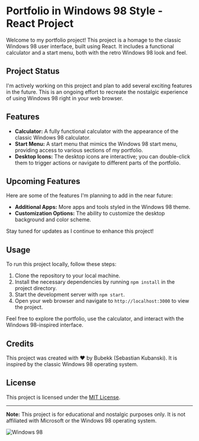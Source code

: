 # Portfolio in Windows 98 Style - React Project

Welcome to my portfolio project! This project is a homage to the classic Windows 98 user interface, built using React. It includes a functional calculator and a start menu, both with the retro Windows 98 look and feel.

## Project Status

I'm actively working on this project and plan to add several exciting features in the future. This is an ongoing effort to recreate the nostalgic experience of using Windows 98 right in your web browser.

## Features

- **Calculator:** A fully functional calculator with the appearance of the classic Windows 98 calculator.
- **Start Menu:** A start menu that mimics the Windows 98 start menu, providing access to various sections of my portfolio.
- **Desktop Icons:** The desktop icons are interactive; you can double-click them to trigger actions or navigate to different parts of the portfolio.

## Upcoming Features

Here are some of the features I'm planning to add in the near future:

- **Additional Apps:** More apps and tools styled in the Windows 98 theme.
- **Customization Options:** The ability to customize the desktop background and color scheme.

Stay tuned for updates as I continue to enhance this project!

## Usage

To run this project locally, follow these steps:

1. Clone the repository to your local machine.
2. Install the necessary dependencies by running `npm install` in the project directory.
3. Start the development server with `npm start`.
4. Open your web browser and navigate to `http://localhost:3000` to view the project.

Feel free to explore the portfolio, use the calculator, and interact with the Windows 98-inspired interface.

## Credits

This project was created with ❤️ by Bubekk (Sebastian Kubanski). It is inspired by the classic Windows 98 operating system.

## License

This project is licensed under the [MIT License](LICENSE).

---

**Note:** This project is for educational and nostalgic purposes only. It is not affiliated with Microsoft or the Windows 98 operating system.

![Windows 98](windows98.png)
